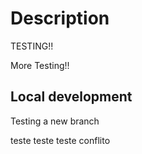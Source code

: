 # Description

TESTING!!


More Testing!!

## Local development

Testing a new branch








teste teste
teste
conflito